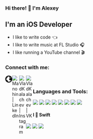 ### Hi there! 👋  I'm Alexey

## I'm an iOS Developer

- I like to write code 👈
- I like to write music at FL Studio 🎧
- I like running a YouTube channel 🎬


### Connect with me:

[<img align="left" alt="Manohin" width="22px" src="https://raw.githubusercontent.com/iconic/open-iconic/master/svg/globe.svg" />][website]
[<img align="left" alt="Manohin | LinkedIn" width="22px" src="https://cdn.jsdelivr.net/npm/simple-icons@v3/icons/linkedin.svg" />][linkedin]
[<img align="left" alt="VladKalachev | Instagram" width="22px" src="https://cdn.jsdelivr.net/npm/simple-icons@v3/icons/instagram.svg" />][instagram]
[<img align="left" alt="VladKalachev | VK" width="22px" src="https://cdn.jsdelivr.net/npm/simple-icons@v3/icons/vk.svg" />][vk]

<br />

[website]: https://manohin.ru/
[linkedin]: https://www.linkedin.com/in/manohin//
[instagram]: https://www.instagram.com/amanohin/
[vk]: https://vk.com/manohin


### Languages and Tools:

<img src="https://img.shields.io/badge/Swift-white?style=for-the-badge&logo=Swift&logoColor=orange"/> <img src="https://img.shields.io/badge/Xcode-white?style=for-the-badge&logo=Xcode&logoColor=blue"/> <img src="https://img.shields.io/badge/SwiftUI-white?style=for-the-badge&logo=swift&logoColor=blue"/> <img src="https://img.shields.io/badge/JSON-white?style=for-the-badge&logo=JSON&logoColor=red"/> <img src="https://img.shields.io/badge/iOS-white?style=for-the-badge&logo=ios&logoColor=red"/> <img src="https://img.shields.io/badge/Git-white?style=for-the-badge&logo=git&logoColor=orange"/> <img src="https://img.shields.io/badge/CocoaPods-white?style=for-the-badge&logo=CocoaPods&logoColor=red"/> <img src="https://img.shields.io/badge/Jira-white?style=for-the-badge&logo=jira&logoColor=blue"/>

####


#### I 💙 Swift

![](http://github-profile-summary-cards.vercel.app/api/cards/profile-details?username=Manohin&theme=vue)
![](http://github-profile-summary-cards.vercel.app/api/cards/stats?username=Manohin&theme=vue)
![](http://github-profile-summary-cards.vercel.app/api/cards/productive-time?username=Manohin&theme=vue&utcOffset=8)


